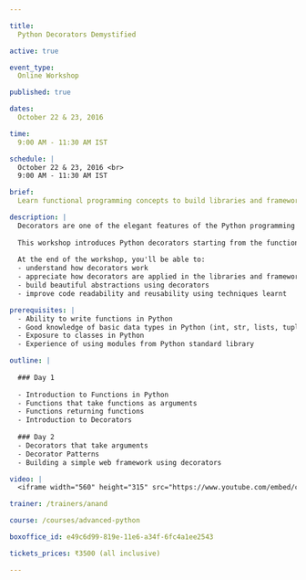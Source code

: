 ```yaml
---

title:
  Python Decorators Demystified

active: true  

event_type:
  Online Workshop

published: true

dates:
  October 22 & 23, 2016

time:
  9:00 AM - 11:30 AM IST

schedule: |
  October 22 & 23, 2016 <br>
  9:00 AM - 11:30 AM IST

brief:
  Learn functional programming concepts to build libraries and frameworks with beautiful APIs.

description: |
  Decorators are one of the elegant features of the Python programming language. They are heavily used in modern libraries and frameworks to create elegant APIs. 
  
  This workshop introduces Python decorators starting from the functional programming concepts to writing practical decorators using lot of examples and exercises. 
  
  At the end of the workshop, you'll be able to:
  - understand how decorators work
  - appreciate how decorators are applied in the libraries and frameworks that you use
  - build beautiful abstractions using decorators
  - improve code readability and reusability using techniques learnt

prerequisites: |
  - Ability to write functions in Python
  - Good knowledge of basic data types in Python (int, str, lists, tuples)
  - Exposure to classes in Python
  - Experience of using modules from Python standard library

outline: |
  
  ### Day 1
  
  - Introduction to Functions in Python
  - Functions that take functions as arguments
  - Functions returning functions
  - Introduction to Decorators
  
  ### Day 2
  - Decorators that take arguments
  - Decorator Patterns
  - Building a simple web framework using decorators

video: |
  <iframe width="560" height="315" src="https://www.youtube.com/embed/cWKv39NdrWg?rel=0&controls=0&showinfo=0" frameborder="0" allowfullscreen></iframe>

trainer: /trainers/anand

course: /courses/advanced-python

boxoffice_id: e49c6d99-819e-11e6-a34f-6fc4a1ee2543

tickets_prices: ₹3500 (all inclusive)

---
```

